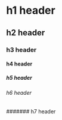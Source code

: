 # h1 header

## h2 header

### h3 header

#### h4 header

##### h5 header

###### h6 header

####### h7 header
